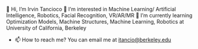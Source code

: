  👋  Hi, I’m Irvin Tancioco
 👀  I’m interested in Machine Learning/ Artificial Intelligence, Robotics, Facial Recognition, VR/AR/MR
 🌱  I’m currently learning Optimization Models, Machine Structures, Machine Learning, Robotics at University of California, Berkeley
- 📫  How to reach me? You can email me at itancio@berkeley.edu

<!---
itancio/itancio is a ✨ special ✨ repository because its `README.md` (this file) appears on your GitHub profile.
You can click the Preview link to take a look at your changes.
--->
